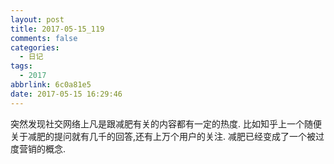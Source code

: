 ```yaml
---
layout: post
title: 2017-05-15_119
comments: false
categories:
  - 日记
tags:
  - 2017
abbrlink: 6c0a81e5
date: 2017-05-15 16:29:46
---
```


  突然发现社交网络上凡是跟减肥有关的内容都有一定的热度. 比如知乎上一个随便关于减肥的提问就有几千的回答,还有上万个用户的关注.
  减肥已经变成了一个被过度营销的概念.
